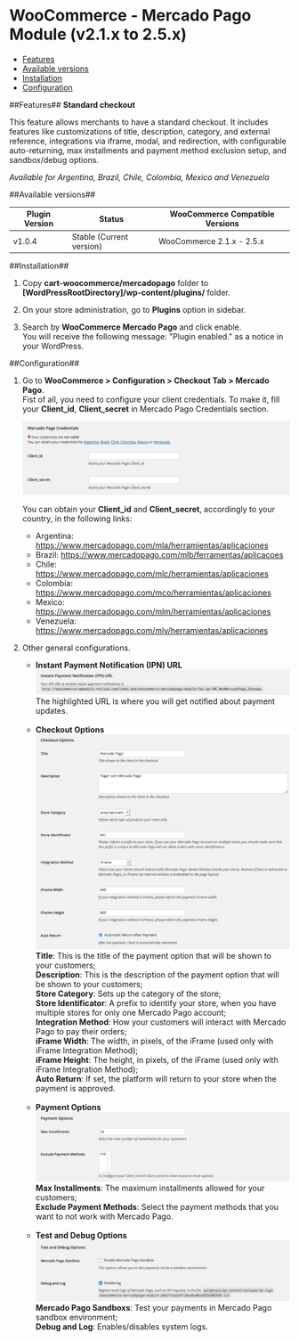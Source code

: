 # WooCommerce - Mercado Pago Module (v2.1.x to 2.5.x)

* [Features](#features)
* [Available versions](#available_versions)
* [Installation](#installation)
* [Configuration](#configuration)

<a name="features"></a>
##Features##
**Standard checkout**

This feature allows merchants to have a standard checkout. It includes features like
customizations of title, description, category, and external reference, integrations via
iframe, modal, and redirection, with configurable auto-returning, max installments and
payment method exclusion setup, and sandbox/debug options.

*Available for Argentina, Brazil, Chile, Colombia, Mexico and Venezuela*

<a name="available_versions"></a>
##Available versions##
<table>
  <thead>
    <tr>
      <th>Plugin Version</th>
      <th>Status</th>
      <th>WooCommerce Compatible Versions</th>
    </tr>
  <thead>
  <tbody>
    <tr>
      <td>v1.0.4</td>
      <td>Stable (Current version)</td>
      <td>WooCommerce 2.1.x - 2.5.x</td>
    </tr>
  </tbody>
</table>

<a name="installation"></a>
##Installation##

1. Copy **cart-woocommerce/mercadopago** folder to **[WordPressRootDirectory]/wp-content/plugins/** folder.

2. On your store administration, go to **Plugins** option in sidebar.

3. Search by **WooCommerce Mercado Pago** and click enable. <br />
You will receive the following message: "Plugin enabled." as a notice in your WordPress.

<a name="configuration"></a>
##Configuration##

1. Go to **WooCommerce > Configuration > Checkout Tab > Mercado Pago**. <br />
Fist of all, you need to configure your client credentials. To make it, fill your **Client_id**, **Client_secret** in Mercado Pago Credentials section.
	
	![Installation Instructions](/README.img/wc_setup_credentials.png) <br />
	
	You can obtain your **Client_id** and **Client_secret**, accordingly to your country, in the following links:

	* Argentina: https://www.mercadopago.com/mla/herramientas/aplicaciones
	* Brazil: https://www.mercadopago.com/mlb/ferramentas/aplicacoes
	* Chile: https://www.mercadopago.com/mlc/herramientas/aplicaciones
	* Colombia: https://www.mercadopago.com/mco/herramientas/aplicaciones
	* Mexico: https://www.mercadopago.com/mlm/herramientas/aplicaciones
	* Venezuela: https://www.mercadopago.com/mlv/herramientas/aplicaciones

2. Other general configurations. <br />
	* **Instant Payment Notification (IPN) URL**
	![Installation Instructions](/README.img/wc_setup_ipn.png) <br />
	The highlighted URL is where you will get notified about payment updates.<br /><br />
	* **Checkout Options**
	![Installation Instructions](/README.img/wc_setup_checkout.png) <br />
	**Title**: This is the title of the payment option that will be shown to your customers;<br />
	**Description**: This is the description of the payment option that will be shown to your customers;<br />
	**Store Category**: Sets up the category of the store;<br />
	**Store Identificator**: A prefix to identify your store, when you have multiple stores for only one Mercado Pago account;<br />
	**Integration Method**: How your customers will interact with Mercado Pago to pay their orders;<br />
	**iFrame Width**: The width, in pixels, of the iFrame (used only with iFrame Integration Method);<br />
	**iFrame Height**: The height, in pixels, of the iFrame (used only with iFrame Integration Method);<br />
	**Auto Return**: If set, the platform will return to your store when the payment is approved.<br /><br />
	* **Payment Options**
	![Installation Instructions](/README.img/wc_setup_payment.png) <br />
	**Max Installments**: The maximum installments allowed for your customers;<br />
	**Exclude Payment Methods**: Select the payment methods that you want to not work with Mercado Pago.<br /><br />
	* **Test and Debug Options**
	![Installation Instructions](/README.img/wc_setup_testdebug.png) <br />
	**Mercado Pago Sandboxs**: Test your payments in Mercado Pago sandbox environment;<br />
	**Debug and Log**: Enables/disables system logs.<br />
	
